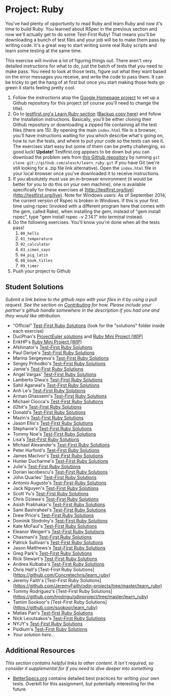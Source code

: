 # Project: Ruby
<!-- *Estimated Time: 4-6 hrs* -->

You've had plenty of opportunity to read Ruby and learn Ruby and now it's time to build Ruby.  You learned about RSpec in the previous section and now we'll actually get to do some Test-First Ruby! That means you'll be downloading a bunch of test files and your job will be to make them pass by writing code.  It's a great way to start writing some real Ruby scripts and learn some testing at the same time.

This exercise will involve a lot of figuring things out.  There aren't very detailed instructions for what to do, just the batch of tests that you need to make pass.  You need to look at those tests, figure out what they want based on the error messages you receive, and write the code to pass them.  It can be tricky to get the hang of at first but once you start making those tests go green it starts feeling pretty cool.


1. Follow the instructions atop the [Google Homepage project](/web-development-101/html-css) to set up a Github repository for this project (of course you'll need to change the title).
1. Go to [testfirst.org's Learn Ruby section](http://testfirst.org/learn_ruby) ([Backup copy here](https://web.archive.org/web/20140328135623/http://testfirst.org/learn_ruby)) and follow the installation instructions.  Basically, you'll be either cloning their Github repository or downloading a zipped file containing all the test files (there are 15).  By opening the main `index.html` file in a browser, you'll have instructions waiting for you which describe what's going on, how to run the tests, and where to put your code so the tests can see it.  The exercises start easy but some of them can be pretty challenging, so good luck! **Update!** Testfirst.org appears to be down but you can download the problem sets from [this Github repository](https://github.com/alexch/learn_ruby) by running `git clone git://github.com/alexch/learn_ruby.git` if you have Git (we're still looking for a .zip file link alternative).  Open the `index.html` file in your local browser once you've downloaded it to receive instructions.
2. If you absolutely must use an in-browser environment (it would be better for you to do this on your own machine), one is available specifically for these exercises at [http://testfirst.org/live](http://testfirst.org/live). Note for Windows users: As of September 2014, the current version of Rspec is broken in Windows. If this is your first time using rspec (invoked with a different program here that comes with the gem, called Rake), when installing the gem, instead of "gem install rspec", type "gem install rspec -v 2.14.1" into terminal instead.
3. Do the following exercises.  You'll know you're done when all the tests pass!
    1. `00_hello`
    2. `01_temperature`
    3. `02_calculator`
    4. `03_simon_says`
    5. `04_pig_latin`
    6. `08_book_titles`
    7. `09_timer`
5. Push your project to Github

## Student Solutions

*Submit a link below to the github repo with your files in it by using a pull request.  See the section on [Contributing](http://github.com/TheOdinProject/curriculum/blob/master/contributing.md) for how.  Please include your partner's github handle somewhere in the description if you had one and they would like attribution.*

* "Official" [Test-First Ruby Solutions](https://github.com/ultrasaurus/test-first-teaching/tree/master/learn_ruby) (look for the "solutions" folder inside each exercise)
* DucPhan's [ProjectEuler solutions](https://github.com/phanducsjsu/ProjectEuler) and [Ruby Mini Project (WIP)](https://github.com/phanducsjsu/Test-First-Ruby)
* ErikHP's [Ruby Mini Project (WIP)](https://github.com/ErikHP/test-first-ruby)
* Afshinator's [Test-First Ruby Solutions](https://github.com/afshinator/playground/tree/master/TestFirstRubyExercises)
* Paul Dariye's [Test-First Ruby Solutions](https://github.com/pauldd91/theodinproject/tree/master/learn_ruby)
* Marina Sergeyeva's [Test-First Ruby Solutions](https://github.com/imousterian/OdinProject/tree/master/Project1_3_Ruby/learn_ruby)
* Sergey Prihodko's [Test-First Ruby Solutions](https://github.com/sprihodko/odin-projects/tree/master/test-first-ruby)
* Jamie's [Test-First Ruby Solutions](https://github.com/Jberczel/odin-projects/tree/master/learn_ruby)
* Angel Vargas' [Test-First Ruby Solutions](https://github.com/arioth/the-odin-project/tree/master/learn_ruby)
* Lamberto Diwa's [Test-First Ruby Solutions](https://github.com/LambertoD/test_first_ruby)
* Sahil Agarwal's [Test-First Ruby Solutions](https://github.com/sahilda/the_odin_project/tree/master/testfirst_ruby)
* Anh Le's [Test-First Ruby Solutions](https://github.com/LaDilettante/studying-odin-project/tree/master/web_dev_101/project_ruby/learn_ruby)
* Arman Ghassemi's [Test-First Ruby Solutions](https://github.com/ArmanG/Test-First-Ruby)
* Michael Ciocca's [Test-First Ruby Solutions](https://github.com/Mciocca/TheOdinProject/tree/master/Ruby/respec/test_first)
* d2bit's [Test-First Ruby Solutions](https://github.com/d2bit/first_test_ruby)
* Donald's [Test-First Ruby Solutions](https://github.com/donaldali/odin-webdev101/tree/master/project_ruby)
* Mazin's [Test-First Ruby Solutions](https://github.com/muzfuz/CodeLessons/tree/master/RubyBasics)
* Jason Ellis's [Test-First Ruby Solutions](https://github.com/jason-ellis/test-first-ruby)
* Stephanie's [Test-First Ruby Solutions](https://github.com/Avonyel/ruby-testing)
* Tommy Noe's [Test-First Ruby Solutions](https://github.com/thomasjnoe/rspec-intro)
* Lisa's [Test-First Ruby Solutions](https://github.com/lisakstep/learn_ruby)
* Michael Alexander's [Test-First Ruby Solutions](https://github.com/betweenparentheses/test-first-ruby)
* Peter Hurford's [Test-First Ruby Solutions](https://github.com/peterhurford/testfirst)
* James MacIvor's [Test-First Ruby Solutions](https://github.com/RobotOptimist/learn_ruby)
* Hunter Ducharme's [Test-First Ruby Solutions](https://github.com/hgducharme/odinProjects/tree/master/webDev101/Ruby)
* Julie's [Test-First Ruby Solutions](https://github.com/delorenzo/test-first-ruby)
* Dorian Iacobescu's [Test-First Ruby Solutions](https://github.com/iacobson/Odin4-Ruby-TestFirst-Assignment)
* John Quarles' [Test-First Ruby Solutions](https://github.com/johnwquarles/test-first-Ruby)
* Antonio Augusto's [Test-First-Ruby Solutions](https://github.com/antoniosb/test_first_ruby)
* Jack Nguyen's [Test-First Ruby Solutions](https://github.com/jnguyen85/test-first_ruby_solutions)
* Scott Yu's [Test-First Ruby Solutions](https://github.com/scootcho/the_odin_project/tree/master/ruby/learn_ruby)
* Chris Dziewa's [Test-First Ruby Solutions](https://github.com/chrisdziewa/test-ruby)
* Asish Prabhakar's [Test-First Ruby Solutions](https://github.com/akottal/ruby101-project)
* Sami Bashraheel's [Test-First Ruby Solutions](https://github.com/sami/test_first_ruby)
* Drew Price's [Test-First Ruby Solutions](https://github.com/drewprice/study/tree/master/odin-project/projects/learn_ruby/001_solutions)
* Dominik Stodolny's [Test-First Ruby Solutions](https://github.com/dstodolny/learn_ruby)
* Kate McFaul's [Test-First Ruby Solutions](https://github.com/craftykate/odin-project/tree/master/Chapter_02-Web_Development_101/test_first_ruby)
* Eleanor Weigert's [Test-First Ruby Solutions](https://github.com/mixophrygian/Test-First-Ruby)
* Chasmani's [Test-First Ruby Solutions](https://github.com/chasmani/Test_First_Ruby_Exercises)
* Patrick Sullivan's [Test-First Ruby Solutions](https://github.com/patsul12/odin-rspec)
* Jason Matthews's [Test-First Ruby Solutions](https://github.com/fo0man/learn_ruby)
* Greg Park's [Test-First Ruby Solutions](https://github.com/gregoryjpark/learn_ruby)
* Rick Stewart's [Test-First Ruby Solutions](https://github.com/rickstewart/Project_Ruby_Test_First)
* Andrea Kulbaba's [Test-First Ruby Solutions](https://github.com/akulbaba/test-first-ruby-solutions)
* Chris Hall's [Test-First Ruby Solutions] (https://github.com/Concretechris/learn_ruby)
* Jeremy Faith's [Test-First Ruby Solutions] (https://github.com/JeremyFaith/odin-projects/tree/master/learn_ruby)
* Tommy Rodriguez's [Test-First Ruby Solutions] (https://github.com/trodrigu/odinproject/tree/master/learn_ruby)
* Tamim Sookoor's [Test-First Ruby Solutions] (https://github.com/sookoor/learn_ruby)
* Matias Pan's [Test-first Ruby Solutions](https://github.com/kriox26/odin_project/tree/master/rubyproject)
* Nick Leoutsakos's [Test-First Ruby Solutions](https://github.com/nleoutsa/Ruby_TDD)
* NYJY's [Test-First Ruby Solutions](https://github.com/nyjy85/Ruby/tree/master/odin_project/test-first-ruby)
* Psidium's [Test-First Ruby Solutions](https://github.com/Psidium/ruby-exercises)
* *Your solution here...* 


## Additional Resources

*This section contains helpful links to other content. It isn't required, so consider it supplemental for if you need to dive deeper into something*


* [BetterSpecs.org](http://betterspecs.org/) contains detailed best practices for writing your own tests.  Overkill for this assignment, but potentially interesting for the future.
